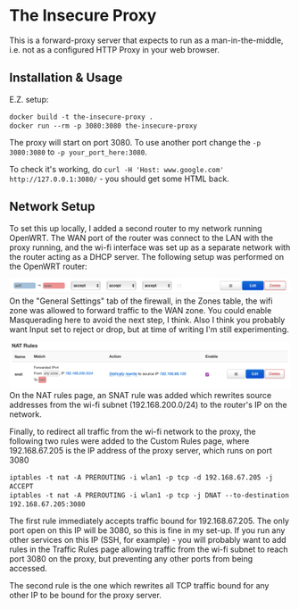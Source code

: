 # The Insecure Proxy

This is a forward-proxy server that expects to run as a man-in-the-middle, i.e.
not as a configured HTTP Proxy in your web browser.

## Installation & Usage

E.Z. setup:

```
docker build -t the-insecure-proxy .
docker run --rm -p 3080:3080 the-insecure-proxy
```

The proxy will start on port 3080. To use another port change the `-p 3080:3080`
to `-p your_port_here:3080`.

To check it's working, do `curl -H 'Host: www.google.com'
http://127.0.0.1:3080/` - you should get some HTML back.

## Network Setup

To set this up locally, I added a second router to my network running OpenWRT.
The WAN port of the router was connect to the LAN with the proxy running, and
the wi-fi interface was set up as a separate network with the router acting as a
DHCP server. The following setup was performed on the OpenWRT router:

![Screenshot of the zone configuration - described below](docs/zone.png)
On the "General Settings" tab of the firewall, in the Zones table, the wifi zone
was allowed to forward traffic to the WAN zone. You could enable Masquerading
here to avoid the next step, I think. Also I think you probably want Input set
to reject or drop, but at time of writing I'm still experimenting.

![Screenshot of the Source NAT configuration - described below](docs/snat.png)
On the NAT rules page, an SNAT rule was added which rewrites source addresses from
the wi-fi subnet (192.168.200.0/24) to the router's IP on the network.

Finally, to redirect all traffic from the wi-fi network to the proxy, the
following two rules were added to the Custom Rules page, where 192.168.67.205 is
the IP address of the proxy server, which runs on port 3080

```console
iptables -t nat -A PREROUTING -i wlan1 -p tcp -d 192.168.67.205 -j ACCEPT
iptables -t nat -A PREROUTING -i wlan1 -p tcp -j DNAT --to-destination 192.168.67.205:3080
```

The first rule immediately accepts traffic bound for 192.168.67.205. The only
port open on this IP will be 3080, so this is fine in my set-up.
If you run any other services on this IP (SSH, for example) - you will probably
want to add rules in the Traffic Rules page allowing traffic from the wi-fi
subnet to reach port 3080 on the proxy, but preventing any other ports from
being accessed.

The second rule is the one which rewrites all TCP traffic bound for any other IP
to be bound for the proxy server.
